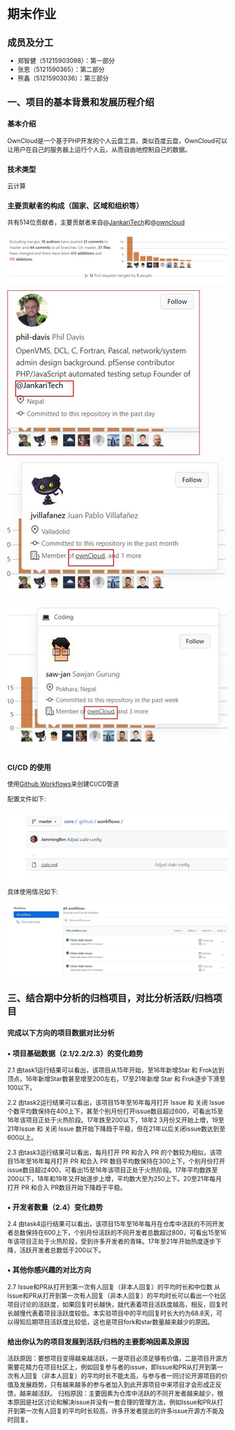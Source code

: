 # 期末作业

## 成员及分工

- 郑智健（51215903098）：第一部分
- 张恩（5121590365）：第二部分
- 熊鑫（51215903036）：第三部分

## 一、项目的基本背景和发展历程介绍

### 基本介绍

OwnCloud是一个基于PHP开发的个人云盘工具，类似百度云盘，OwnCloud可以让用户在自己的服务器上运行个人云，从而自由地控制自己的数据。

### 技术类型

云计算

### 主要贡献者的构成（国家、区域和组织等）

共有514位贡献者，主要贡献者来自@[JankariTech](https://github.com/JankariTech)和@[owncloud](https://github.com/owncloud)

![](./img/1.jpg)

![](./img/2.jpg)

![0](./img/3.jpg)

![0](./img/4.jpg)

### CI/CD 的使用

使用[Github Workflows](https://github.com/owncloud/core/tree/master/.github/workflows)来创建CI/CD管道

配置文件如下:

![](./img/6.jpg)

具体使用情况如下:

![](./img/5.jpg)


## 三、结合期中分析的归档项目，对比分析活跃/归档项目
###              完成以下方向的项目数据对比分析
### •	项目基础数据（2.1/2.2/2.3）的变化趋势
2.1 
由task1运行结果可以看出，该项目从15年开始，至16年新增Star 和 Frok达到顶点，16年新增Star数甚至增至200左右，17至21年新增 Star 和 Frok逐步下滑至100以下。

2.2 
由task2运行结果可以看出，该项目15年至16年每月打开 Issue 和 关闭 Issue 个数平均数保持在400上下，甚至个别月份打开issue数目超过600，可看出15至16年该项目正处于火热阶段。17年跌至200以下，18年2 3月份又开始上增，19至21年Issue 和 关闭 Issue 数开始下降趋于平稳，但在21年以后关闭issue数达到至600以上。

2.3 
由task3运行结果可以看出，每月打开 PR 和合入 PR 的个数较为相似，该项目15年至16年每月打开 PR 和合入 PR 数目平均数保持在300上下，个别月份打开issue数目超过400，可看出15至16年该项目正处于火热阶段。17年平均数跌至200以下，18年和19年又开始逐步上增，平均数大至为250上下。20至21年每月打开 PR 和合入 PR数目开始下降趋于平稳。


### • 开发者数量（2.4）变化趋势
2.4 
由task4运行结果可以看出，该项目15年至16年每月在仓库中活跃的不同开发者总数保持在600上下，个别月份活跃的不同开发者总数超过800，可看出15至16年该项目正处于火热阶段，受到许多开发者的青睐。17年至21年开始热度逐步下降，活跃开发者总数低于200以下。

### •	其他你感兴趣的对比方向
2.7 Issue和PR从打开到第一次有人回复（非本人回复）的平均时长和中位数
从Issue和PR从打开到第一次有人回复（非本人回复）的平均时长可以看出一个社区项目讨论的活跃度，如果回复时长越快，就代表着项目活跃度越高，相反，回复时长越慢代表着项目活跃度较低。本实验项目中的平均回复时长大约为68.8天，可以得知后期项目活跃度比较低，这也是项目fork和star数量越来越少的原因。


###           给出你认为的项目发展到活跃/归档的主要影响因素及原因
活跃原因：要想项目变得越来越活跃，一是项目必须足够有价值，二是项目开源方需要花精力在项目社区上，例如回复参与者的issue，即Issue和PR从打开到第一次有人回复（非本人回复）的平均时长不能太高，与参与者一同讨论开源项目的价值及发展趋势，只有越来越多的参与者加入到此开源项目中来项目才会形成正反馈，越来越活跃。
归档原因：主要因素为仓库中活跃的不同开发者越来越少，根本原因是社区讨论和解决issue并没有一套合理的管理方法，例如Issue和PR从打开到第一次有人回复的平均时长较高，许多开发者提出的许多issue开源方不能及时回复。
